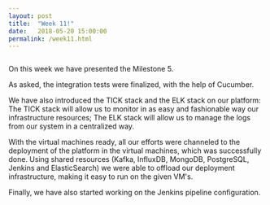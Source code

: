 ```yaml
---
layout: post
title:  "Week 11!"
date:   2018-05-20 15:00:00
permalink: /week11.html
---
```

<span class="image featured"><img src="{{ site.baseurl }}/images/logo-medium.png" alt=""></span>

On this week we have presented the Milestone 5.

As asked, the integration tests were finalized, with the help of Cucumber.

We have also introduced the TICK stack and the ELK stack on our platform: The TICK stack will allow us to monitor in as easy and fashionable way our infrastructure resources; The ELK stack will allow us to manage the logs from our system in a centralized way.

With the virtual machines ready, all our efforts were channeled to the deployment of the platform in the virtual machines, which was successfully done. Using shared resources (Kafka, InfluxDB, MongoDB, PostgreSQL, Jenkins and ElasticSearch) we were able to offload our deployment infrastructure, making it easy to run on the given VM's.

Finally, we have also started working on the Jenkins pipeline configuration.
